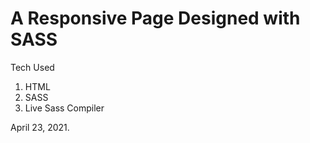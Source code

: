 # A Responsive Page Designed with SASS

Tech Used
1. HTML
2. SASS
3. Live Sass Compiler

April 23, 2021.